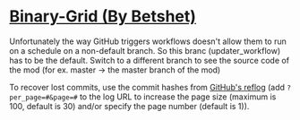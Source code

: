 # [Binary-Grid (By Betshet)](https://github.com/Betshet/Binary-Grid)

Unfortunately the way GitHub triggers workflows doesn't allow them to run on a schedule on a non-default branch. So this branc (updater_workflow) has to be the default. Switch to a different branch to see the source code of the mod (for ex. master -> the master branch of the mod)

To recover lost commits, use the commit hashes from [GitHub's reflog](https://api.github.com/repos/KtaneModules/Binary-Grid-Betshet/events) (add `?per_page=#&page=#` to the log URL to increase the page size (maximum is 100, default is 30) and/or specify the page number (default is 1)).
